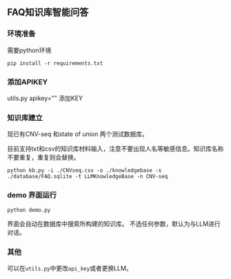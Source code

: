 ## FAQ知识库智能问答

### 环境准备
需要python环境
```
pip install -r requirements.txt 
```
### 添加APIKEY

utils.py apikey="" 添加KEY

### 知识库建立

现已有CNV-seq 和state of union 两个测试数据库。

目前支持txt和csv的知识库材料输入，注意不要出现人名等敏感信息。知识库名称不要重复，重复则会替换。

```
python kb.py -i ./CNVseq.csv -o ./knowledgebase -s ./database/FAQ.sqlite -t LLMKnowledgeBase -n CNV-seq
```

### demo 界面运行

```
python demo.py
```

界面会自动在数据库中搜索所构建的知识库。
不选任何参数，默认为与LLM进行对话。
### 其他

可以在`utils.py`中更改`api_key`或者更换LLM。

